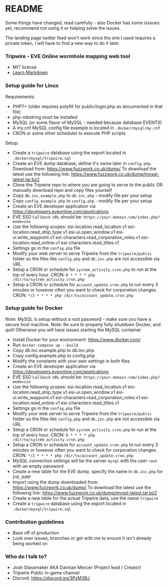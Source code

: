 # README #

Some things have changed, read carefully - also Docker has some isssues yet, recommend not using it or helping solve the issues.

The landing page twitter feed won't work since the one I used requires a private token, I will have to find a new way to do it later.

### Tripwire - EVE Online wormhole mapping web tool ###

* MIT license
* [Learn Markdown](https://bitbucket.org/tutorials/markdowndemo)

### Setup guide for Linux ###

Requirements:

* PHP7+ (older requires polyfill for public/login.php as documented in that file)
* php-mbstring must be installed
* MySQL (or some flavor of MySQL - needed because database EVENTS)
* A my.cnf MySQL config file example is located in `.docker/mysql/my.cnf`
* CRON or some other scheduler to execute PHP scripts

Setup:

* Create a `tripwire` database using the export located in `.docker/mysql/tripwire.sql`
* Create an EVE dump database, define it's name later in `config.php`. Download from: https://www.fuzzwork.co.uk/dump/ To download the latest use the following link: https://www.fuzzwork.co.uk/dump/mysql-latest.tar.bz2
* Clone the Tripwire repo to where you are going to serve to the public OR manually download repo and copy files yourself
* Copy `db.inc.example.php` to `db.inc.php` - modify file per your setup
* Copy `config.example.php` to `config.php` - modify file per your setup
* Create an EVE developer application via https://developers.eveonline.com/applications
* EVE SSO `Callback URL` should be: `https://your-domain.com/index.php?mode=sso`
* Use the following scopes:
esi-location.read_location.v1
esi-location.read_ship_type.v1
esi-ui.open_window.v1
esi-ui.write_waypoint.v1
esi-characters.read_corporation_roles.v1
esi-location.read_online.v1
esi-characters.read_titles.v1
* Settings go in the `config.php` file
* Modify your web server to serve Tripwire from the `tripwire/public` folder so the files like `config.php` and `db.inc.php` are not accessible via URL
* Setup a CRON or schedule for `system_activity.cron.php` to run at the top of every hour. CRON: `0 * * * * php /dir/to/system_activity.cron.php`
* Setup a CRON or schedule for `account_update.cron.php` to run every 3 minutes or however often you want to check for corporation changes. CRON: `*/3 * * * * php /dir/to/account_update.cron.php`

### Setup guide for Docker ###

Note: MySQL is setup without a root password - make sure you have a secure host machine.
Note: Be sure to properly fully shutdown Docker, and quit! Otherwise you will have issues starting the MySQL container

* Install Docker for your environment: https://www.docker.com/
* Run `docker-compose up --build`
* Copy db.inc.example.php to db.inc.php
* Copy config.example.php to config.php
* Modify the constants with your own settings in both files
* Create an EVE developer application via https://developers.eveonline.com/applications
* EVE SSO `Callback URL` should be: `https://your-domain.com/index.php?mode=sso`
* Use the following scopes:
esi-location.read_location.v1
esi-location.read_ship_type.v1
esi-ui.open_window.v1
esi-ui.write_waypoint.v1
esi-characters.read_corporation_roles.v1
esi-location.read_online.v1
esi-characters.read_titles.v1
* Settings go in the `config.php` file
* Modify your web server to serve Tripwire from the `tripwire/public` folder so the files like `config.php` and `db.inc.php` are not accessible via URL
* Setup a CRON or schedule for `system_activity.cron.php` to run at the top of every hour. CRON: `0 * * * * php /dir/to/system_activity.cron.php`
* Setup a CRON or schedule for `account_update.cron.php` to run every 3 minutes or however often you want to check for corporation changes. CRON: `*/3 * * * * php /dir/to/account_update.cron.php`
* MySQL connection settings will be the server `mysql` with the user `root` with an empty password
* Create a new table for the EVE dump, specify the name in `db.inc.php` for `EVE_DUMP`
* Import using the dump downloaded from: https://www.fuzzwork.co.uk/dump/ To download the latest use the following link: https://www.fuzzwork.co.uk/dump/mysql-latest.tar.bz2
* Create a new table for the actual Tripwire data, use the name `tripwire`
* Create a `tripwire` database using the export located in `.docker/mysql/tripwire.sql`

### Contribution guidelines ###

* Base off of production
* Look over issues, branches or get with me to ensure it isn't already being worked on

### Who do I talk to? ###

* Josh Glassmaker AKA Daimian Mercer (Project lead / Creator)
* Tripwire Public in-game channel
* Discord: https://discord.gg/3PzM3BJ
